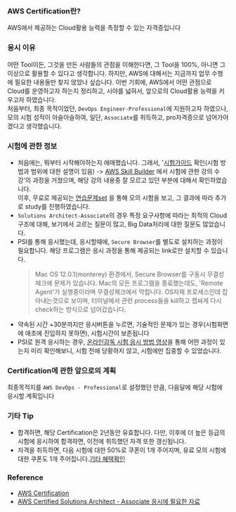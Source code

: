 ### AWS Certification란?
AWS에서 제공하는 Cloud활용 능력을 측정할 수 있는 자격증입니다

### 응시 이유
어떤 Tool이든, 그것을 만든 사람들의 관점을 이해한다면, 그 Tool을 100%, 아니면 그 이상으로 활용할 수 있다고 생각합니다.
하지만, AWS에 대해서는 지금까지 업무 수행에 필요한 내용들만 찾지 않았나 싶습니다. 이번 기회에, AWS에서 어떤 관점으로 Cloud를 운영하고자 하는지 정리하고, 시야를 넓혀서, 앞으로의 Cloud활용 능력을 키우고자 하였습니다.  
처음부터, 최종 목적이었던, `DevOps Engineer-Professional`에 지원하고자 하였으나, 모의 시험 성적이 아슬아슬하여, 일단, `Associate`를 취득하고, pro자격증으로 넘어가야겠다고 생각했습니다.

### 시험에 관한 정보
- 처음에는, 뭐부터 시작해야하는지 애매했습니다. 그래서, '[시험가이드](https://d1.awsstatic.com/ko_KR/training-and-certification/docs-sa-assoc/AWS-Certified-Solutions-Architect-Associate_Exam-Guide.pdf) 확인(시험 방법과 범위에 대한 설명이 있음) -> [AWS Skill Builder](https://explore.skillbuilder.aws/learn/mycourses) 에서 시험에 관한 강의 수강'의 과정을 거쳤으며, 해당 강의 내용중 잘 모르고 있던 부분에 대해서 확인하였습니다.  
이후, 무료로 제공되는 [연습문제set](https://explore.skillbuilder.aws/learn/catalog?ctldoc-catalog-0=se-%22AWS%20Certification%20Official%20Practice%20Question%20Sets%22?saa=sec&sec=prep) 을 통해 모의 시험을 보고, 그 결과에 따라 추가로 study를 진행하였습니다.  
- `Solutions Architect-Associate`의 경우 특정 요구사항에 따라는 최적의 Cloud구조에 대해, 보기에서 고르는 질문이 많고, Big Data처리에 대한 질문도 많았습니다.
- PSI를 통해 응시했는데, 응시할때에, `Secure Browser`를 별도로 설치하는 과정이 필요합니다. 해당 프로그램은 응시 과정을 통해 제공되는 link로만 설치할 수 있습니다.
    >Mac OS 12.0.1(monterey) 환경에서, Secure Browser를 구동시 무결성 체크에 문제가 있습니다. Mac의 모든 프로그램을 종료했는데도, 'Remote Agent'가 실행중이라며 무결성체크에서 막힙니다. OS자체 프로세스인데 잡아내는것으로 보이며, 터미널에서 관련 process들을 kill하고 잽싸게 다시 check하는 방식으로 넘어갔습니다.
- 약속된 시간 +30분까지만 응시버튼을 누르면, 기술적인 문제가 있는 경우(시험화면에 애초에 진입하지 못하면), 시험시간이 보존됩니다
- PSI로 원격 응시하는 경우, [온라인감독 시험 응시 방법 영상](https://www.youtube.com/watch?v=aK9I10KYjZc)을 통해 어떤 과정이 있는지 미리 확인해보니, 시험 전에 당황하지 않고, 시험에만 집중할 수 있었습니다.

### Certification에 관한 앞으로의 계획
최종목적지를 `AWS DevOps - Professional`로 설정했던 만큼, 다음달에 해당 시험에 응시할 계획입니다

### 기타 Tip
- 합격하면, 해당 Certification은 2년동안 유효합니다. 다만, 이후에 더 높은 등급의 시험에 응시하여 합격하면, 이전에 취득했던 자격 또한 갱신됩니다.
- 자격을 취득하면, 다음 시험에 대한 50%로 쿠폰이 1개 주어지며, 유료 모의 시험에 대한 쿠폰도 1개 주어집니다.[기타 혜택확인](https://aws.amazon.com/ko/certification/benefits/?ch=tile&tile=benefits)

### Reference
- [AWS Certification](https://aws.amazon.com/ko/certification/)
- [AWS Certified Solutions Architect - Associate 응시에 필요한 자료](https://aws.amazon.com/ko/certification/certified-solutions-architect-associate/?ch=tile&tile=getstarted)
